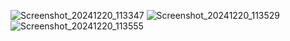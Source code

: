 ![Screenshot_20241220_113347](https://github.com/user-attachments/assets/f9e5db54-f794-48ea-bbb2-43d397ac38dd)
![Screenshot_20241220_113529](https://github.com/user-attachments/assets/7a4200ff-4cc9-4492-b6d4-25b53d1ec5c2)
![Screenshot_20241220_113555](https://github.com/user-attachments/assets/334d2521-ccfc-49bd-ab74-8aee450c1648)
